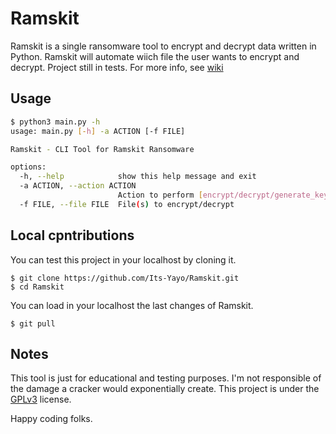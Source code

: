 # Ramskit
Ramskit is a single ransomware tool to encrypt and decrypt data written in Python. Ramskit will automate wiich file the user wants to encrypt and decrypt. Project still in tests. For more info, see [wiki](https://its-yayo.github.io/ramskit)

## Usage

```bash
$ python3 main.py -h
usage: main.py [-h] -a ACTION [-f FILE]

Ramskit - CLI Tool for Ramskit Ransomware

options:
  -h, --help            show this help message and exit
  -a ACTION, --action ACTION
                        Action to perform [encrypt/decrypt/generate_key]
  -f FILE, --file FILE  File(s) to encrypt/decrypt
```

## Local cpntributions
You can test this project in your localhost by cloning it. 
```
$ git clone https://github.com/Its-Yayo/Ramskit.git
$ cd Ramskit
```

You can load in your localhost the last changes of Ramskit.
```
$ git pull
```

## Notes
This tool is just for educational and testing purposes. I'm not responsible of the damage a cracker would exponentially create. This project is under the [GPLv3](https://www.gnu.org/licenses/gpl-3.0.html) license.  


Happy coding folks. 
